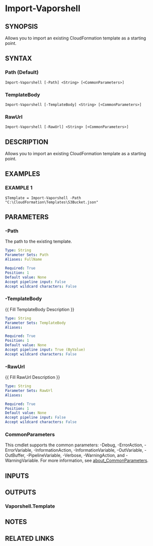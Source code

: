 # Import-Vaporshell

## SYNOPSIS
Allows you to import an existing CloudFormation template as a starting point.

## SYNTAX

### Path (Default)
```
Import-Vaporshell [-Path] <String> [<CommonParameters>]
```

### TemplateBody
```
Import-Vaporshell [-TemplateBody] <String> [<CommonParameters>]
```

### RawUrl
```
Import-Vaporshell [-RawUrl] <String> [<CommonParameters>]
```

## DESCRIPTION
Allows you to import an existing CloudFormation template as a starting point.

## EXAMPLES

### EXAMPLE 1
```
$Template = Import-Vaporshell -Path "C:\CloudFormation\Templates\S3Bucket.json"
```

## PARAMETERS

### -Path
The path to the existing template.

```yaml
Type: String
Parameter Sets: Path
Aliases: FullName

Required: True
Position: 1
Default value: None
Accept pipeline input: False
Accept wildcard characters: False
```

### -TemplateBody
{{ Fill TemplateBody Description }}

```yaml
Type: String
Parameter Sets: TemplateBody
Aliases:

Required: True
Position: 1
Default value: None
Accept pipeline input: True (ByValue)
Accept wildcard characters: False
```

### -RawUrl
{{ Fill RawUrl Description }}

```yaml
Type: String
Parameter Sets: RawUrl
Aliases:

Required: True
Position: 1
Default value: None
Accept pipeline input: False
Accept wildcard characters: False
```

### CommonParameters
This cmdlet supports the common parameters: -Debug, -ErrorAction, -ErrorVariable, -InformationAction, -InformationVariable, -OutVariable, -OutBuffer, -PipelineVariable, -Verbose, -WarningAction, and -WarningVariable. For more information, see [about_CommonParameters](http://go.microsoft.com/fwlink/?LinkID=113216).

## INPUTS

## OUTPUTS

### Vaporshell.Template
## NOTES

## RELATED LINKS
